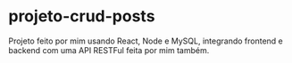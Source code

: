 # projeto-crud-posts
 Projeto feito por mim usando React, Node e MySQL, integrando frontend e backend com uma API RESTFul feita por mim também.
